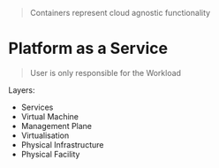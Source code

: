 > Containers represent cloud agnostic functionality
# Platform as a Service

> User is only responsible for the Workload

Layers:
- Services
- Virtual Machine
- Management Plane
- Virtualisation
- Physical Infrastructure
- Physical Facility